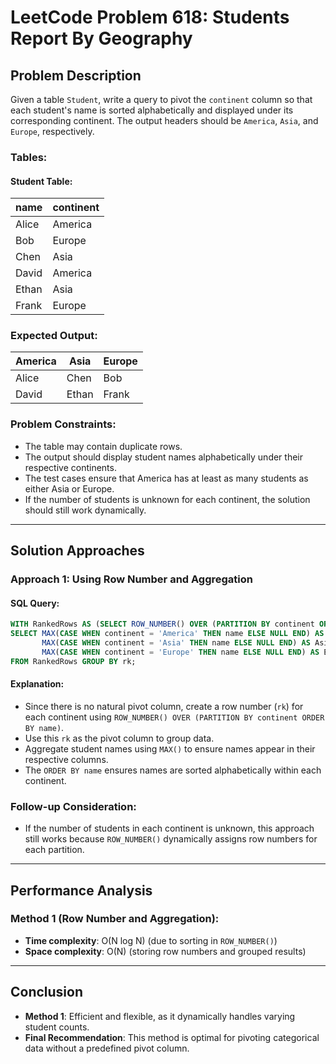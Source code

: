 # LeetCode Problem 618: Students Report By Geography

## Problem Description

Given a table `Student`, write a query to pivot the `continent` column so that each student's name is sorted alphabetically and displayed under its corresponding continent. The output headers should be `America`, `Asia`, and `Europe`, respectively.

### Tables:

#### Student Table:

| name   | continent |
|--------|-----------|
| Alice  | America   |
| Bob    | Europe    |
| Chen   | Asia      |
| David  | America   |
| Ethan  | Asia      |
| Frank  | Europe    |

### Expected Output:

| America | Asia  | Europe |
|---------|------|--------|
| Alice   | Chen | Bob    |
| David   | Ethan | Frank  |

### Problem Constraints:
- The table may contain duplicate rows.
- The output should display student names alphabetically under their respective continents.
- The test cases ensure that America has at least as many students as either Asia or Europe.
- If the number of students is unknown for each continent, the solution should still work dynamically.

---

## Solution Approaches

### Approach 1: Using Row Number and Aggregation

#### SQL Query:
```sql
WITH RankedRows AS (SELECT ROW_NUMBER() OVER (PARTITION BY continent ORDER BY name) AS rk, continent, name FROM Student)
SELECT MAX(CASE WHEN continent = 'America' THEN name ELSE NULL END) AS America,
       MAX(CASE WHEN continent = 'Asia' THEN name ELSE NULL END) AS Asia,
       MAX(CASE WHEN continent = 'Europe' THEN name ELSE NULL END) AS Europe
FROM RankedRows GROUP BY rk;
```

#### Explanation:
- Since there is no natural pivot column, create a row number (`rk`) for each continent using `ROW_NUMBER() OVER (PARTITION BY continent ORDER BY name)`.
- Use this `rk` as the pivot column to group data.
- Aggregate student names using `MAX()` to ensure names appear in their respective columns.
- The `ORDER BY name` ensures names are sorted alphabetically within each continent.

### Follow-up Consideration:
- If the number of students in each continent is unknown, this approach still works because `ROW_NUMBER()` dynamically assigns row numbers for each partition.

---

## Performance Analysis

### Method 1 (Row Number and Aggregation):

- **Time complexity**: O(N log N) (due to sorting in `ROW_NUMBER()`)
- **Space complexity**: O(N) (storing row numbers and grouped results)

---

## Conclusion

- **Method 1**: Efficient and flexible, as it dynamically handles varying student counts.
- **Final Recommendation**: This method is optimal for pivoting categorical data without a predefined pivot column.
